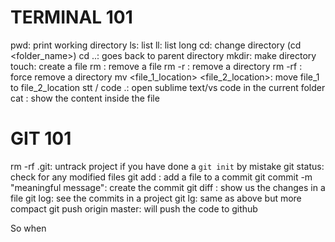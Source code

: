 # TERMINAL 101

pwd: print working directory
ls: list
ll: list long
cd: change directory (cd <folder_name>)
cd ..: goes back to parent directory
mkdir: make directory
touch: create a file
rm <filename>: remove a file
rm -r <foldername>: remove a directory
rm -rf <foldername>: force remove a directory
mv <file_1_location> <file_2_location>: move file_1 to file_2_location
stt / code .: open sublime text/vs code in the current folder
cat <filename>: show the content inside the file

# GIT 101

rm -rf .git: untrack project if you have done a `git init` by mistake
git status: check for any modified files
git add <filename>: add a file to a commit
git commit -m "meaningful message": create the commit
git diff <filename>: show us the changes in a file
git log: see the commits in a project
git lg: same as above but more compact
git push origin master: will push the code to github

So when
